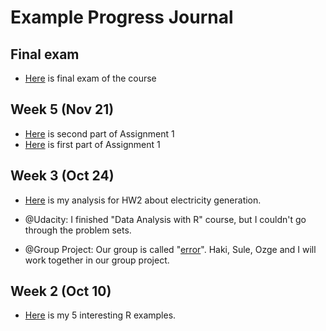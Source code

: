 # Example Progress Journal

## Final exam
+ [Here](files/final_hakan.html) is final exam of the course

## Week 5 (Nov 21)

+ [Here](files/survey.html) is second part of Assignment 1
+ [Here](files/part1.html) is first part of Assignment 1

## Week 3 (Oct 24)

+ [Here](files/power_generation1.html) is my analysis for HW2 about electricity generation.

+ @Udacity: I finished "Data Analysis with R" course, but I couldn't go through the problem sets.

+ @Group Project: Our group is called "[error](https://mef-bda503.github.io/gpj-error/)". Haki, Sule, Ozge and I will work together in our group project.

## Week 2 (Oct 10)

+ [Here](files/interesting_examples.html) is my 5 interesting R examples. 
